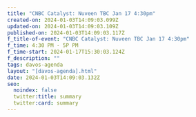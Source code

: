 ```yaml
---
title: "CNBC Catalyst: Nuveen TBC Jan 17 4:30pm"
created-on: 2024-01-03T14:09:03.099Z
updated-on: 2024-01-03T14:09:03.109Z
published-on: 2024-01-03T14:09:03.117Z
f_title-of-event: "CNBC Catalyst: Nuveen TBC Jan 17 4:30pm"
f_time: 4:30 PM - 5P PM
f_time-start: 2024-01-17T15:30:03.124Z
f_description: ""
tags: davos-agenda
layout: "[davos-agenda].html"
date: 2024-01-03T14:09:03.132Z
seo:
  noindex: false
  twitter:title: summary
  twitter:card: summary
---
```

